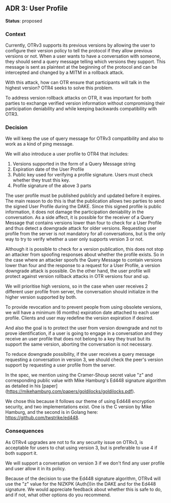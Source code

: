 ## ADR 3: User Profile

**Status**: proposed

### Context

Currently, OTRv3 supports its previous versions by allowing the user to configure
their version policy to tell the protocol if they allow previous versions or not.
When a user wants to have a conversation with someone, they should send a query
message telling which versions they support. This message is sent as plaintext
at the beginning of the protocol and can be intercepted and changed by a MITM in
a rollback attack.

With this attack, how can OTR ensure that participants will talk in the highest
version? OTR4 seeks to solve this problem.

To address version rollback attacks on OTR, it was important for both parties to
exchange verified version information without compromising their participation
deniability and while keeping backwards compatibility with OTR3.

### Decision

We will keep  the use of query message for OTRv3 compatibility and also to work
as a kind of ping message.

We will also introduce a user profile to OTR4 that includes:

1. Versions supported in the form of a Query Message string
2. Expiration date of the User Profile
3. Public key used for verifying a profile signature. Users must check whether
   they trust this key.
4. Profile signature of the above 3 parts

The user profile must be published publicly and updated before it expires. The main
reason to do this is that the publication allows two parties to send the signed User
Profile during the DAKE. Since this signed profile is public information, it does not
damage the participation deniability in the conversation. As a side affect, it is possible
for the receiver of a Query Message that contains versions lower than four to check
for a User Profile and thus detect a downgrade attack for older versions.
Requesting user profile from the server is not mandatory for all conversations,
but is the only way to try to verify whether a user only supports version 3 or not.

Although it is possible to check for a version publication, this does not stop an
attacker from spoofing responses about whether the profile exists. So in the case
where an attacker spoofs the Query Message to contain versions lower than four and
the response to a request for a User Profile, a version downgrade attack is possible.
On the other hand, the user profile will protect against version rollback attacks in
OTR versions four and up.

We will prioritise high versions, so in the case when user receives 2 different
user profile from server, the conversation should initialize in the
higher version supported by both.

To provide revocation and to prevent people from using obsolete versions, we will
have a minimum (6 months) expiration date attached to each user profile.
Clients and user may redefine the version expiration if desired.

And also the goal is to protect the user from version downgrade and not to prove
identification, if a user is going to engage in a conversation and they receive
an user profile that does not belong to a key they trust but its support the same
version, aborting the conversation is not necessary.

To reduce downgrade possibility, if the user receives a query message requesting
a conversation in version 3, we should check the peer's version support by requesting
a user profile from the server.

In the spec, we mention using the Cramer-Shoup secret value "z" and corresponding
public value with Mike Hamburg's Ed448 signature algorithm as detailed in his [paper]
(https://mikehamburg.com/papers/goldilocks/goldilocks.pdf).

We chose this because it follows our theme of using Ed448 encryption security, and two
implementations exist. One is the C version by Mike Hamburg, and the second is in Golang
here: https://github.com/twstrike/ed448.

### Consequences

As OTRv4 upgrades are not to fix any security issue on OTRv3, is acceptable for
users to chat using version 3, but is preferable to use 4 if both support it.

We will support a conversation on version 3 if we don't find any user profile
and user allow it in its policy.

Because of the decision to use the Ed448 signature algorithm, OTRv4 will use the "z"
value for the NIZKPK (Auth())in the DAKE and for the Ed448 signature. We would appreciate
feedback about whether this is safe to do, and if not, what other options do you recommend.
